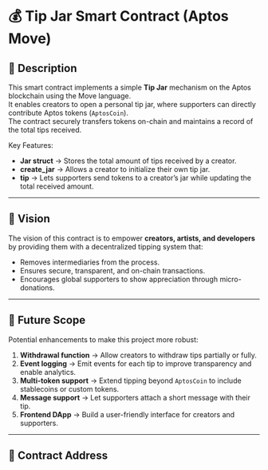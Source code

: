 # 💰 Tip Jar Smart Contract (Aptos Move)

## 📌 Description
This smart contract implements a simple **Tip Jar** mechanism on the Aptos blockchain using the Move language.  
It enables creators to open a personal tip jar, where supporters can directly contribute Aptos tokens (`AptosCoin`).  
The contract securely transfers tokens on-chain and maintains a record of the total tips received.  

Key Features:
- **Jar struct** → Stores the total amount of tips received by a creator.  
- **create_jar** → Allows a creator to initialize their own tip jar.  
- **tip** → Lets supporters send tokens to a creator’s jar while updating the total received amount.  

---

## 🎯 Vision
The vision of this contract is to empower **creators, artists, and developers** by providing them with a decentralized tipping system that:  
- Removes intermediaries from the process.  
- Ensures secure, transparent, and on-chain transactions.  
- Encourages global supporters to show appreciation through micro-donations.  

---

## 🔮 Future Scope
Potential enhancements to make this project more robust:
1. **Withdrawal function** → Allow creators to withdraw tips partially or fully.  
2. **Event logging** → Emit events for each tip to improve transparency and enable analytics.  
3. **Multi-token support** → Extend tipping beyond `AptosCoin` to include stablecoins or custom tokens.  
4. **Message support** → Let supporters attach a short message with their tip.  
5. **Frontend DApp** → Build a user-friendly interface for creators and supporters.  

---

## 📍 Contract Address
